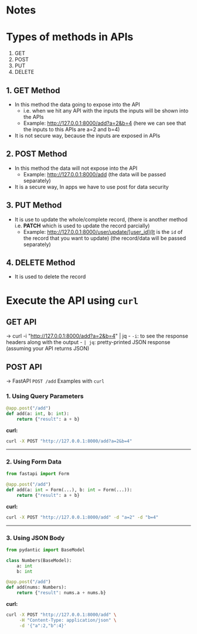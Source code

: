 # Notes

# Types of methods in APIs
1. GET
2. POST
3. PUT
4. DELETE

## 1. GET Method
* In this method the data going to expose into the API 
    - i.e. when we hit any API with the inputs the inputs will be shown into the APIs
    - Example: http://127.0.0.1:8000/add?a=2&b=4 (here we can see that the inputs to this APIs are a=2 and b=4)
* It is not secure way, because the inputs are exposed in APIs

## 2. POST Method
* In this method the data will not expose into the API 
    - Example: http://127.0.0.1:8000/add (the data will be passed separately)
* It is a secure way, In apps we have to use post for data security 

## 3. PUT Method
* It is use to update the whole/complete record, (there is another method i.e. **PATCH** which is used to update the record parcially)
    - Example: http://127.0.0.1:8000/user/update/[user_id](It is the `id` of the record that you want to update) (the record/data will be passed separately)

## 4. DELETE Method
* It is used to delete the record


# Execute the API using `curl`
## GET API
-> curl -i "http://127.0.0.1:8000/add?a=2&b=4" | jq 
    - `-i`: to see the response headers along with the output
    - `| jq`: pretty-printed JSON response (assuming your API returns JSON)

## POST API
-> FastAPI `POST /add` Examples with `curl`

### 1. Using **Query Parameters**

```python
@app.post("/add")
def add(a: int, b: int):
    return {"result": a + b}
```

**curl:**

```bash
curl -X POST "http://127.0.0.1:8000/add?a=2&b=4"
```

---

### 2. Using **Form Data**

```python
from fastapi import Form

@app.post("/add")
def add(a: int = Form(...), b: int = Form(...)):
    return {"result": a + b}
```

**curl:**

```bash
curl -X POST "http://127.0.0.1:8000/add" -d "a=2" -d "b=4"
```

---

### 3. Using **JSON Body**

```python
from pydantic import BaseModel

class Numbers(BaseModel):
    a: int
    b: int

@app.post("/add")
def add(nums: Numbers):
    return {"result": nums.a + nums.b}
```

**curl:**

```bash
curl -X POST "http://127.0.0.1:8000/add" \
     -H "Content-Type: application/json" \
     -d '{"a":2,"b":4}'
```